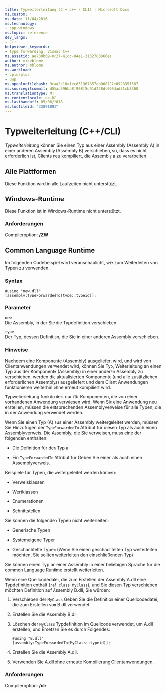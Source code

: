 ```yaml
---
title: Typweiterleitung (C + c++ / CLI) | Microsoft Docs
ms.custom: ''
ms.date: 11/04/2016
ms.technology:
- cpp-windows
ms.topic: reference
dev_langs:
- C++
helpviewer_keywords:
- type forwarding, Visual C++
ms.assetid: ae730b69-0c27-41cc-84e1-3132783866ea
author: mikeblome
ms.author: mblome
ms.workload:
- cplusplus
- uwp
ms.openlocfilehash: 9caa2e18a1ec851967857eb068797e092835f587
ms.sourcegitcommit: d55ac596ba8f908f5d91d228dc070dad31cb8360
ms.translationtype: MT
ms.contentlocale: de-DE
ms.lasthandoff: 05/08/2018
ms.locfileid: "33891093"
---
```

# <a name="type-forwarding-ccli"></a>Typweiterleitung (C++/CLI)
*Typweiterleitung* können Sie einen Typ aus einer Assembly (Assembly A) in einer anderen Assembly (Assembly B) verschieben, so, dass es nicht erforderlich ist, Clients neu kompiliert, die Assembly a zu verarbeiten  
  
## <a name="all-platforms"></a>Alle Plattformen  
 Diese Funktion wird in alle Laufzeiten nicht unterstützt.  
  
## <a name="windows-runtime"></a>Windows-Runtime  
 Diese Funktion ist in Windows-Runtime nicht unterstützt.  
  
### <a name="requirements"></a>Anforderungen  
 Compileroption: **/ZW**  
  
## <a name="common-language-runtime"></a>Common Language Runtime  
 Im folgenden Codebeispiel wird veranschaulicht, wie zum Weiterleiten von Typen zu verwenden.  
  
### <a name="syntax"></a>Syntax  
  
```  
#using "new.dll"  
[assembly:TypeForwardedTo(type::typeid)];  
```  
  
### <a name="parameters"></a>Parameter  
 `new`  
 Die Assembly, in der Sie die Typdefinition verschieben.  
  
 `type`  
 Der Typ, dessen Definition, die Sie in einer anderen Assembly verschieben.  
  
### <a name="remarks"></a>Hinweise  
 Nachdem eine Komponente (Assembly) ausgeliefert wird, und wird von Clientanwendungen verwendet wird, können Sie Typ, Weiterleitung an einen Typ aus der Komponente (Assembly) in einer anderen Assembly zu verschieben, werden die aktualisierten Komponente (und alle zusätzlichen erforderlichen Assemblys) ausgeliefert und dem Client Anwendungen funktionieren weiterhin ohne erneut kompiliert wird.  
  
 Typweiterleitung funktioniert nur für Komponenten, die von einer vorhandenen Anwendung verwiesen wird. Wenn Sie eine Anwendung neu erstellen, müssen die entsprechenden Assemblyverweise für alle Typen, die in der Anwendung verwendet werden.  
  
 Wenn Sie einen Typ (A) aus einer Assembly weitergeleitet werden, müssen Sie Hinzufügen der `TypeForwardedTo` Attribut für diesen Typ als auch einen Assemblyverweis. Die Assembly, die Sie verweisen, muss eine der folgenden enthalten:  
  
-   Die Definition für den Typ a  
  
-   Ein `TypeForwardedTo` Attribut für Geben Sie einen als auch einen Assemblyverweis.  
  
 Beispiele für Typen, die weitergeleitet werden können:  
  
-   Verweisklassen  
  
-   Wertklassen  
  
-   Enumerationen  
  
-   Schnittstellen  
  
 Sie können die folgenden Typen nicht weiterleiten:  
  
-   Generische Typen  
  
-   Systemeigene Typen  
  
-   Geschachtelte Typen (Wenn Sie einen geschachtelten Typ weiterleiten möchten, Sie sollten weiterleiten den einschließenden Typ)  
  
 Sie können einen Typ an einer Assembly in einer beliebigen Sprache für die common Language Runtime erstellt weiterleiten.  
  
 Wenn eine Quellcodedatei, die zum Erstellen der Assembly A.dll eine Typdefinition enthält (`ref class MyClass`), und Sie diesen Typ verschieben möchten Definition auf Assembly B.dll, Sie würden:  
  
1.  Verschieben der `MyClass` Geben Sie die Definition einer Quellcodedatei, die zum Erstellen von B.dll verwendet.  
  
2.  Erstellen Sie die Assembly B.dll  
  
3.  Löschen der `MyClass` Typdefinition im Quellcode verwendet, um A.dll erstellen, und Ersetzen Sie es durch Folgendes:  
  
    ```  
    #using "B.dll"  
    [assembly:TypeForwardedTo(MyClass::typeid)];  
    ```  
  
4.  Erstellen Sie die Assembly A.dll.  
  
5.  Verwenden Sie A.dll ohne erneute Kompilierung Clientanwendungen.  
  
### <a name="requirements"></a>Anforderungen  
 Compileroption: **/clr**